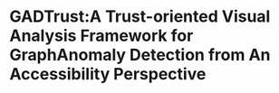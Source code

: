 # GADTrust:A Trust-oriented Visual Analysis Framework for GraphAnomaly Detection from An Accessibility Perspective
